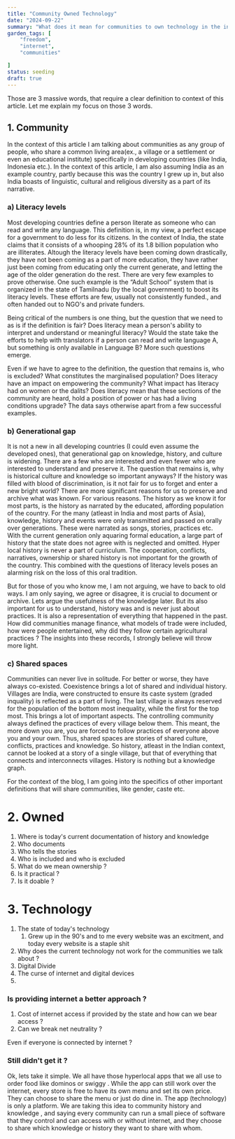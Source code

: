 ```yaml
---
title: "Community Owned Technology"
date: "2024-09-22"
summary: "What does it mean for communities to own technology in the internet era ?"
garden_tags: [
    "freedom",
    "internet",
    "communities"

]
status: seeding
draft: true
---
```



Those are 3 massive words, that require a clear definition to context of this article. Let me explain my focus on those 3 words.



## 1. Community

In the context of this article I am talking about communities as any group of people, who share a common living area(ex., a village or a settlement or even an educational institute) specifically in developing countries (like India, Indonesia etc.). In the context of this article, I am also assuming India as an example country, partly because this was the country I grew up in, but also India boasts of linguistic, cultural and religious diversity as a part of its narrative.

### **a) Literacy levels**

Most developing countries define a person literate as someone who can read and write any language. This definition is, in my view, a perfect escape for a government to do less for its citizens. In the context of India, the state claims that it consists of a whooping 28% of its 1.8 billion population who are illiterates. Altough the literacy levels have been coming down drastically, they have not been coming as a part of more education, they have rather just been coming from educating only the current generate, and letting the age of the older generation do the rest. There are very few examples to prove otherwise. One such example is the “Adult School” system that is organized in the state of Tamilnadu (by the local government) to boost its literacy levels. These efforts are few, usually not consistently funded., and often handed out to NGO's and private funders.

Being critical of the numbers is one thing, but the question that we need to as is if the definition is fair? Does literacy mean a person's ability to interpret and understand or meaningful literacy? Would the state take the efforts to help with translators if a person can read and write language A, but something is only available in Language B? More such questions emerge.

Even if we have to agree to the definition, the question that remains is, who is excluded? What constitutes the marginalised population? Does literacy have an impact on empowering the community? What impact has literacy had on women or the dalits? Does literacy mean that these sections of the community are heard, hold a position of power or has had a living conditions upgrade? The data says otherwise apart from a few successful examples.

### **b) Generational gap**

It is not a new in all developing countries (I could even assume the developed ones), that generational gap on knowledge, history, and culture is widening. There are a few who are interested and even fewer who are interested to understand and preserve it. The question that remains is, why is historical culture and knowledge so important anyways? If the history was filled with blood of discrimination, is it not fair for us to forget and enter a new bright world? There are more significant reasons for us to preserve and archive what was known. For various reasons. The history as we  know it for most parts, is the history as narrated by the educated, affording population of the country. For the many (atleast in India and most parts of Asia), knowledge, history and events were only transmitted and passed on orally over generations. These were narrated as songs, stories, practices etc. With the current generation only aquaring formal education, a large part of history that the state does not agree with is neglected and omitted. Hyper local history is never a part of curriculum.  The cooperation, conflicts, narratives, ownership or shared history is not important for the growth of the country. This combined with the questions of literacy levels poses an alarming risk on the loss of this oral tradition.

But for those of you who know me, I am not arguing, we have to back to old ways. I am only saying, we agree or disagree, it is crucial to document or archive. Lets argue the usefulness of the knowledge later. But its also important for us to understand, history was and is never just about practices. It is also a representation of everything that happened in the past. How did communities manage finance, what models of trade were included, how were people entertained, why did they follow certain agricultural practices ? The insights into these records, I strongly believe will throw more light.

### **c) Shared spaces**

Communities can never live in solitude. For better or worse, they have always co-existed. Coexistence brings a lot of shared and individual history. Villages are India, were constructed to ensure its caste system (graded inquality) is reflected as a part of living. The last village is always reserved for the population of the bottom most inequality, while the first for the top most. This brings a lot of important aspects. The controlling community always defined the practices of every village below them. This meant, the more down you are, you are forced to follow practices of everyone above you and your own. Thus, shared spaces are stories of shared culture, conflicts, practices and knowledge. So history, atleast in the Indian context, cannot be looked at a story of a single village, but that of everything that connects and interconnects villages. History is nothing but a knowledge graph.

For the context of the blog, I am going into the specifics of other important definitions that will share communities, like gender, caste etc.

# 2. Owned
1. Where is today's current documentation of history and knowledge
2. Who documents
3. Who tells the stories
4. Who is included and who is excluded
5. What do we mean ownership ?
6. Is it practical ?
7. Is it doable ?

# 3. Technology

1. The state of today's technology
	1. Grew up in the 90's and to me every website was an excitment, and today every website is a staple shit
2. Why does the current technology not work for the communities we talk about ?
3. Digital Divide
4. The curse of internet and digital devices
5.

### Is providing internet a better approach ?
1. Cost of internet access if provided by the state  and how can we bear access ?
2. Can we break net neutrality ?

Even if everyone is connected by internet ?


### Still didn't get it ?

Ok, lets take it simple. We all have those hyperlocal apps that we all use to order food like dominos or swiggy . While the app can still work over the internet, every store is free to have its own menu and set its own price. They can choose to share the menu or just do dine in. The app (technology) is only a platform. We are taking this idea to community history and knowledge , and saying every community can run a small piece of software that they control and can access with or without internet, and they choose to share which knowledge or history they want to share with whom.
